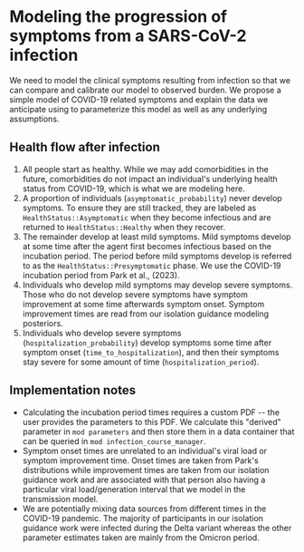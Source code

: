 # Modeling the progression of symptoms from a SARS-CoV-2 infection

We need to model the clinical symptoms resulting from infection so that we can compare and calibrate
our model to observed burden. We propose a simple model of COVID-19 related symptoms and explain
the data we anticipate using to parameterize this model as well as any underlying assumptions.

## Health flow after infection
1. All people start as healthy. While we may add comorbidities in the future, comorbidities do not impact
an individual's underlying health status from COVID-19, which is what we are modeling here.
2. A proportion of individuals (`asymptomatic_probability`) never develop symptoms. To ensure they
are still tracked, they are labeled as `HealthStatus::Asymptomatic` when they become infectious and
are returned to `HealthStatus::Healthy` when they recover.
3. The remainder develop at least mild symptoms. Mild symptoms develop at some time after the agent
first becomes infectious based on the incubation period. The period before mild symptoms develop
is referred to as the `HealthStatus::Presymptomatic` phase. We use the COVID-19 incubation period
from Park et al., (2023).
4. Individuals who develop mild symptoms may develop severe symptoms. Those who do not develop severe
symptoms have symptom improvement at some time afterwards symptom onset. Symptom improvement times are
read from our isolation guidance modeling posteriors.
5. Individuals who develop severe symptoms (`hospitalization_probability`) develop symptoms some time
after symptom onset (`time_to_hospitalization`), and then their symptoms stay severe for some amount
of time (`hospitalization_period`).

## Implementation notes
- Calculating the incubation period times requires a custom PDF -- the user provides the parameters to
this PDF. We calculate this "derived" parameter in `mod parameters` and then store them in a data container
that can be queried in `mod infection_course_manager`.
- Symptom onset times are unrelated to an individual's viral load or symptom improvement time. Onset times
are taken from Park's distributions while improvement times are taken from our isolation guidance work and
are associated with that person also having a particular viral load/generation interval that we model in
the transmission model.
- We are potentially mixing data sources from different times in the COVID-19 pandemic. The majority of
participants in our isolation guidance work were infected during the Delta variant whereas the other parameter
estimates taken are mainly from the Omicron period.
